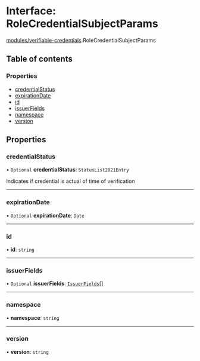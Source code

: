 # Interface: RoleCredentialSubjectParams

[modules/verifiable-credentials](../modules/modules_verifiable_credentials.md).RoleCredentialSubjectParams

## Table of contents

### Properties

- [credentialStatus](modules_verifiable_credentials.RoleCredentialSubjectParams.md#credentialstatus)
- [expirationDate](modules_verifiable_credentials.RoleCredentialSubjectParams.md#expirationdate)
- [id](modules_verifiable_credentials.RoleCredentialSubjectParams.md#id)
- [issuerFields](modules_verifiable_credentials.RoleCredentialSubjectParams.md#issuerfields)
- [namespace](modules_verifiable_credentials.RoleCredentialSubjectParams.md#namespace)
- [version](modules_verifiable_credentials.RoleCredentialSubjectParams.md#version)

## Properties

### credentialStatus

• `Optional` **credentialStatus**: `StatusList2021Entry`

Indicates if credential is actual of time of verification

___

### expirationDate

• `Optional` **expirationDate**: `Date`

___

### id

• **id**: `string`

___

### issuerFields

• `Optional` **issuerFields**: [`IssuerFields`](modules_verifiable_credentials.IssuerFields.md)[]

___

### namespace

• **namespace**: `string`

___

### version

• **version**: `string`
